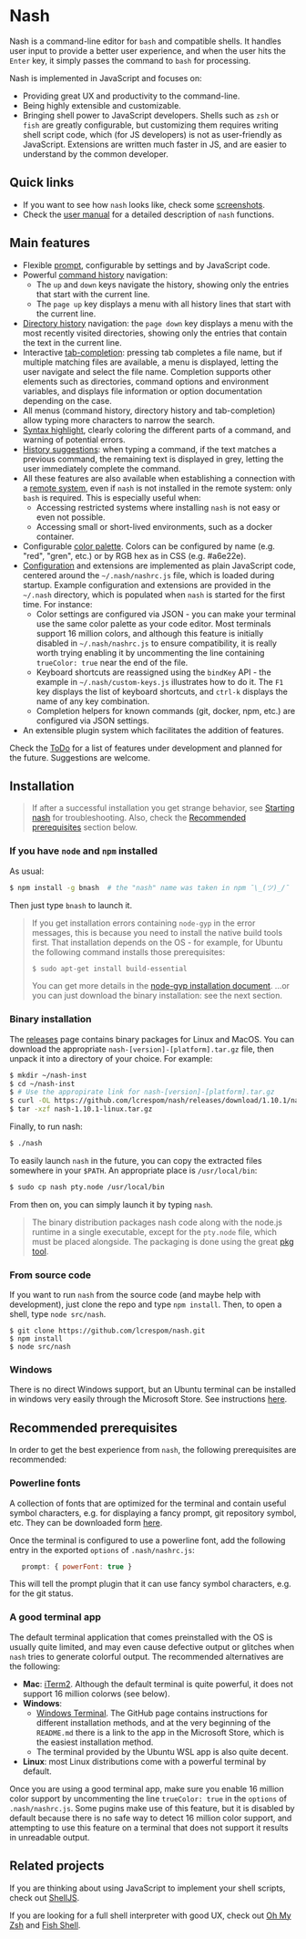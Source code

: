 # Nash
Nash is a command-line editor for `bash` and compatible shells. It handles user input to provide a better user experience, and when the user hits the `Enter` key, it simply passes the command to `bash` for processing.

Nash is implemented in JavaScript and focuses on:
- Providing great UX and productivity to the command-line.
- Being highly extensible and customizable.
- Bringing shell power to JavaScript developers. Shells such as `zsh` or `fish` are greatly configurable,
	but customizing them requires writing shell script code, which (for JS developers) is not as user-friendly
	as JavaScript. Extensions are written much faster in JS, and are easier to understand by the
	common developer.

## Quick links
- If you want to see how `nash` looks like, check some [screenshots](docs/screenshots.md).
- Check the [user manual](docs/manual.md) for a detailed description of `nash` functions.


## Main features
- Flexible [prompt](docs/manual.md#prompt), configurable by settings and by JavaScript code.
- Powerful [command history](docs/manual.md#history-menu) navigation:
	- The `up` and `down` keys navigate the history, showing only the entries
	that start with the current line.
	- The `page up` key displays a menu with all history lines that start with the current line.
- [Directory history](docs/manual.md#history-menu) navigation: the `page down` key displays
	a menu with the most recently visited directories, showing only the entries that contain the
	text in the current line.
- Interactive [tab-completion](docs/manual.md#tab-completion): pressing tab completes a file name,
	but if multiple matching files are available, a menu is displayed, letting the user navigate
	and select the file name. Completion supports other elements such as directories, command
	options and environment variables, and displays file information or option documentation
	depending on the case.
- All menus (command history, directory history and tab-completion) allow typing more characters
	to narrow the search.
- [Syntax highlight](docs/manual.md#syntax-highlight), clearly coloring the different parts of a command,
	and warning of potential errors.
- [History suggestions](docs/manual.md#suggestions): when typing a command, if the text matches
	a previous command, the remaining text is displayed in grey, letting the user immediately complete
	the command.
- All these features are also available when establishing a connection with a
	[remote system](docs/manual.md#support-for-remote-connections), even if `nash` is not installed
	in the remote system: only `bash` is required. This is especially useful when:
	- Accessing restricted systems where installing `nash` is not easy or even not possible.
	- Accessing small or short-lived environments, such as a docker container.
- Configurable [color palette](docs/manual.md#configuring-colors). Colors can be configured by
	name (e.g. "red", "gren", etc.) or by RGB hex as in CSS (e.g. #a6e22e).
- [Configuration](docs/manual.md#configuration) and extensions are implemented as plain JavaScript code,
	centered around the `~/.nash/nashrc.js` file, which is loaded during startup. Example
	configuration and extensions are provided in the `~/.nash` directory, which is populated when
	`nash` is started for the first time. For instance:
	- Color settings are configured via JSON - you can make your terminal use the same color palette
		as your code editor. Most terminals support 16 million colors, and although this feature is
		initially disabled in `~/.nash/nashrc.js` to ensure compatibility, it is really worth trying
		enabling it by uncommenting the line containing `trueColor: true` near the end of the file.
	- Keyboard shortcuts are reassigned using the `bindKey` API - the example in `~/.nash/custom-keys.js`
		illustrates how to do it. The `F1` key displays the list of keyboard shortcuts, and `ctrl-k`
		displays the name of any key combination.
	- Completion helpers for known commands (git, docker, npm, etc.) are configured via JSON settings.
- An extensible plugin system which facilitates the addition of features.

Check the [ToDo](docs/TODO.md) for a list of features under development and planned for the future. Suggestions are welcome.


## Installation

> If after a successful installation you get strange behavior, see
> [Starting nash](docs/manual.md#starting-nash) for troubleshooting. Also, check the
> [Recommended prerequisites](#recommended-prerequisites) section below.

### If you have `node` and `npm` installed
As usual:
```bash
$ npm install -g bnash  # the "nash" name was taken in npm ¯\_(ツ)_/¯
```

Then just type `bnash` to launch it.

> If you get installation errors containing `node-gyp` in the error messages, this is because you need
> to install the native build tools first. That installation depends on the OS - for example, for Ubuntu
> the following command installs those prerequisites:
> ```bash
> $ sudo apt-get install build-essential
> ```
> You can get more details in the [node-gyp installation document](https://github.com/nodejs/node-gyp#installation).
> ...or you can just download the binary installation: see the next section.

### Binary installation
The [releases](https://github.com/lcrespom/nash/releases) page contains binary packages for Linux and MacOS.
You can download the appropriate `nash-[version]-[platform].tar.gz` file, then unpack it into a directory of your
choice. For example:
```bash
$ mkdir ~/nash-inst
$ cd ~/nash-inst
$ # Use the appropirate link for nash-[version]-[platform].tar.gz
$ curl -OL https://github.com/lcrespom/nash/releases/download/1.10.1/nash-1.10.1-linux.tar.gz
$ tar -xzf nash-1.10.1-linux.tar.gz
```
Finally, to run nash:
```bash
$ ./nash
```
To easily launch `nash` in the future, you can copy the extracted files somewhere in your `$PATH`.
An appropriate place is `/usr/local/bin`:
```bash
$ sudo cp nash pty.node /usr/local/bin
```
From then on, you can simply launch it by typing `nash`.

> The binary distribution packages nash code along with the node.js runtime in a single executable,
> except for the `pty.node` file, which must be placed alongside. The packaging is done using the great
> [pkg tool](https://github.com/zeit/pkg).

### From source code
If you want to run `nash` from the source code (and maybe help with development), just clone the repo and type `npm install`. Then, to open a shell, type `node src/nash`.
```
$ git clone https://github.com/lcrespom/nash.git
$ npm install
$ node src/nash
```

### Windows
There is no direct Windows support, but an Ubuntu terminal can be installed in windows very easily through the Microsoft Store. See instructions [here](https://tutorials.ubuntu.com/tutorial/tutorial-ubuntu-on-windows).

## Recommended prerequisites
In order to get the best experience from `nash`, the following prerequisites are recommended:

### Powerline fonts
A collection of fonts that are optimized for the terminal and contain useful symbol characters,
e.g. for displaying a fancy prompt, git repository symbol, etc.
They can be downloaded form [here](https://github.com/powerline/fonts).

Once the terminal is configured to use a powerline font, add the following entry in the exported
`options` of `.nash/nashrc.js`:
```javascript
   prompt: { powerFont: true }
```
This will tell the prompt plugin that it can use fancy symbol characters, e.g. for the git status.

### A good terminal app
The default terminal application that comes preinstalled with the OS is usually quite limited, and may
even cause defective output or glitches when `nash` tries to generate colorful output. The recommended
alternatives are the following:
- **Mac**: [iTerm2](https://iterm2.com/). Although the default terminal is quite powerful, it does not
	support 16 million colorws (see below).
- **Windows**:
	- [Windows Terminal](https://github.com/Microsoft/Terminal). The GitHub page contains
	instructions for different installation methods, and at the very beginning of the `README.md` there
	is a link to the app in the Microsoft Store, which is the easiest installation method.
	- The terminal provided by the Ubuntu WSL app is also quite decent.
- **Linux**: most Linux distributions come with a powerful terminal by default.

Once you are using a good terminal app, make sure you enable 16 million color support by uncommenting the
line `trueColor: true` in the `options` of `.nash/nashrc.js`. Some pugins make use of this feature, but it is
disabled by default because there is no safe way to detect 16 million color support, and attempting
to use this feature on a terminal that does not support it results in unreadable output.

## Related projects
If you are thinking about using JavaScript to implement your shell scripts, check out [ShellJS](https://github.com/shelljs/shelljs).

If you are looking for a full shell interpreter with good UX, check out [Oh My Zsh](https://github.com/ohmyzsh/ohmyzsh) and [Fish Shell](https://fishshell.com/).
